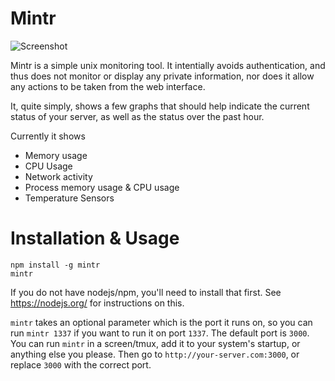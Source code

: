 # Mintr

![Screenshot](http://i.imgur.com/7gYEhQ3.png)

Mintr is a simple unix monitoring tool.  It intentially avoids authentication, and thus does not monitor or display any private information, nor does it allow any actions to be taken from the web interface.

It, quite simply, shows a few graphs that should help indicate the current status of your server, as well as the status over the past hour.

Currently it shows

* Memory usage
* CPU Usage
* Network activity
* Process memory usage & CPU usage
* Temperature Sensors

# Installation & Usage

```
npm install -g mintr
mintr
```

If you do not have nodejs/npm, you'll need to install that first.  See https://nodejs.org/ for instructions on this.

`mintr` takes an optional parameter which is the port it runs on, so you can run `mintr 1337` if you want to run it on port `1337`.  The default port is `3000`.
You can run `mintr` in a screen/tmux, add it to your system's startup, or anything else you please.
Then go to `http://your-server.com:3000`, or replace `3000` with the correct port.
